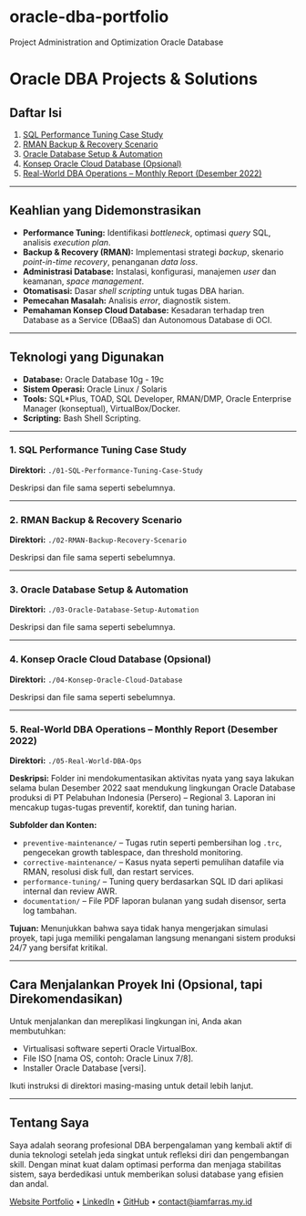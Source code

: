 # oracle-dba-portfolio
Project Administration and Optimization Oracle Database

# Oracle DBA Projects & Solutions
## Daftar Isi

1.  [SQL Performance Tuning Case Study](#1-sql-performance-tuning-case-study)
2.  [RMAN Backup & Recovery Scenario](#2-rman-backup--recovery-scenario)
3.  [Oracle Database Setup & Automation](#3-oracle-database-setup--automation)
4.  [Konsep Oracle Cloud Database (Opsional)](#4-konsep-oracle-cloud-database-opsional)
5.  [Real-World DBA Operations – Monthly Report (Desember 2022)](#5-real-world-dba-operations--monthly-report-desember-2022)

---

## Keahlian yang Didemonstrasikan

* **Performance Tuning:** Identifikasi *bottleneck*, optimasi *query* SQL, analisis *execution plan*.
* **Backup & Recovery (RMAN):** Implementasi strategi *backup*, skenario *point-in-time recovery*, penanganan *data loss*.
* **Administrasi Database:** Instalasi, konfigurasi, manajemen *user* dan keamanan, *space management*.
* **Otomatisasi:** Dasar *shell scripting* untuk tugas DBA harian.
* **Pemecahan Masalah:** Analisis *error*, diagnostik sistem.
* **Pemahaman Konsep Cloud Database:** Kesadaran terhadap tren Database as a Service (DBaaS) dan Autonomous Database di OCI.

---

## Teknologi yang Digunakan

* **Database:** Oracle Database 10g - 19c
* **Sistem Operasi:** Oracle Linux / Solaris
* **Tools:** SQL*Plus, TOAD, SQL Developer, RMAN/DMP, Oracle Enterprise Manager (konseptual), VirtualBox/Docker.
* **Scripting:** Bash Shell Scripting.

---

### 1. SQL Performance Tuning Case Study

**Direktori:** `./01-SQL-Performance-Tuning-Case-Study`

Deskripsi dan file sama seperti sebelumnya.

---

### 2. RMAN Backup & Recovery Scenario

**Direktori:** `./02-RMAN-Backup-Recovery-Scenario`

Deskripsi dan file sama seperti sebelumnya.

---

### 3. Oracle Database Setup & Automation

**Direktori:** `./03-Oracle-Database-Setup-Automation`

Deskripsi dan file sama seperti sebelumnya.

---

### 4. Konsep Oracle Cloud Database (Opsional)

**Direktori:** `./04-Konsep-Oracle-Cloud-Database`

Deskripsi dan file sama seperti sebelumnya.

---

### 5. Real-World DBA Operations – Monthly Report (Desember 2022)

**Direktori:** `./05-Real-World-DBA-Ops`

**Deskripsi:**
Folder ini mendokumentasikan aktivitas nyata yang saya lakukan selama bulan Desember 2022 saat mendukung lingkungan Oracle Database produksi di PT Pelabuhan Indonesia (Persero) – Regional 3. Laporan ini mencakup tugas-tugas preventif, korektif, dan tuning harian.

**Subfolder dan Konten:**
- `preventive-maintenance/` – Tugas rutin seperti pembersihan log `.trc`, pengecekan growth tablespace, dan threshold monitoring.
- `corrective-maintenance/` – Kasus nyata seperti pemulihan datafile via RMAN, resolusi disk full, dan restart services.
- `performance-tuning/` – Tuning query berdasarkan SQL ID dari aplikasi internal dan review AWR.
- `documentation/` – File PDF laporan bulanan yang sudah disensor, serta log tambahan.

**Tujuan:**
Menunjukkan bahwa saya tidak hanya mengerjakan simulasi proyek, tapi juga memiliki pengalaman langsung menangani sistem produksi 24/7 yang bersifat kritikal.

---

## Cara Menjalankan Proyek Ini (Opsional, tapi Direkomendasikan)

Untuk menjalankan dan mereplikasi lingkungan ini, Anda akan membutuhkan:
* Virtualisasi software seperti Oracle VirtualBox.
* File ISO [nama OS, contoh: Oracle Linux 7/8].
* Installer Oracle Database [versi].

Ikuti instruksi di direktori masing-masing untuk detail lebih lanjut.

---

## Tentang Saya

Saya adalah seorang profesional DBA berpengalaman yang kembali aktif di dunia teknologi setelah jeda singkat untuk refleksi diri dan pengembangan skill. Dengan minat kuat dalam optimasi performa dan menjaga stabilitas sistem, saya berdedikasi untuk memberikan solusi database yang efisien dan andal.

[Website Portfolio](https://iamfarras.my.id) • [LinkedIn](https://linkedin.com/in/iamfarras) • [GitHub](https://github.com/iamfarras) • contact@iamfarras.my.id
